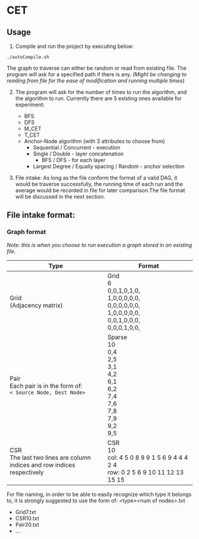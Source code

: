 # CET

## Usage

1. Compile and run the project by executing below:

````shell
./autoCompile.sh
````

The graph to traverse can either be random or read from existing file. The program will ask for a specified path if there is any. *(Might be changing to reading from file for the ease of modification and running multiple times)*

2. The program will ask for the number of times to run the algorithm, and the algorithm to run. Currently there are 5 existing ones available for experiment:
   - BFS
   - DFS
   - M_CET
   - T_CET
   - Anchor-Node algorithm (with 3 attributes to choose from)
       - Sequential / Concurrent - execution
       - Single / Double - layer concatenation
            - BFS / DFS - for each layer
       - Largest Degree / Equally spacing / Random - anchor selection

   
3. File intake: As long as the file conform the format of a valid DAG, it would be traverse successfully, the running time of each run and the average would be recorded in file for later comparison.The file format will be discussed in the next section.



## File intake format:


### Graph format 
*Note: this is when you choose to run execution a graph stored in an existing file.*

| Type                                                         | Format                                                    |
| ------------------------------------------------------------ | ------------------------------------------------------------ |
| Grid<br /> (Adjacency matrix)                                |  Grid  <img width=400/>  <br />6 <br />0,0,1,0,1,0, <br />1,0,0,0,0,0, <br />0,0,0,0,0,0, <br />1,0,0,0,0,0, <br />0,0,1,0,0,0, <br />0,0,0,1,0,0,  |
| Pair<br />Each pair is in the form of:<br />  `< Source Node, Dest Node>` | Sparse <br />10 <br />0,4 <br />2,5 <br />3,1 <br />4,2 <br />6,1 <br />6,2 <br />7,4 <br />7,6 <br />7,8 <br />7,9 <br />9,2 <br />9,5  |
| CSR<br />  The last two lines are column indices and row indices respectively | CSR <br/> 10 <br/> col: 4 5 0 8 9 9 1 5 6 9 4 4 4 2 4  <br/>  row: 0 2 5 6 9 10 11 12 13 15 15 <br/> |  

For file naming, in order to be able to easily recognize which type it belongs to, it is strongly suggested to use the form of: \<type\>\<num of nodes\>.txt

- Grid7.txt
- CSR10.txt
- Pair20.txt
- ...  
